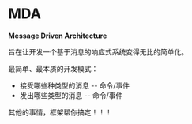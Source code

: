 # MDA
**Message Driven Architecture**

旨在让开发一个基于消息的响应式系统变得无比的简单化。

最简单、最本质的开发模式：
- 接受哪些种类型的消息 -- 命令/事件
- 发出哪些类型的消息 -- 命令/事件

其他的事情，框架帮你搞定！！！
